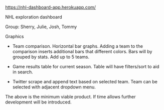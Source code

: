 https://nhl-dashboard-app.herokuapp.com/

NHL exploration dashboard

Group: Sherry, Julie, Josh, Tommy

Graphics

* Team comparison. Horizontal bar graphs. Adding a team to the comparison inserts additional bars that different colors. Bars will by grouped by stats. Add up to 5 teams. 

* Game results table for current season. Table will have filters/sort to aid in search.

* Twitter scrape and append text based on selected team. Team can be selected with adjacent dropdown menu. 

The above is the minimum viable product. If time allows further development will be introduced.
